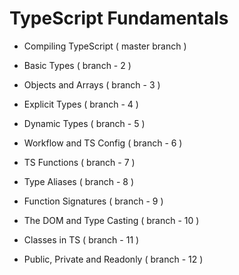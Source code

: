 # TypeScript Fundamentals

- Compiling TypeScript ( master branch )

- Basic Types ( branch - 2 )

- Objects and Arrays ( branch - 3 )

- Explicit Types ( branch - 4 )

- Dynamic Types ( branch - 5 )

- Workflow and TS Config ( branch - 6 )

- TS Functions ( branch - 7 )

- Type Aliases ( branch - 8 )

- Function Signatures ( branch - 9 )

- The DOM and Type Casting ( branch - 10 )

- Classes in TS ( branch - 11 )

- Public, Private and Readonly ( branch - 12 )
